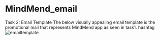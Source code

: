 # MindMend_email
Task 2: Email Template  The below visually appealing email template is the promotional mail that represents MindMend app as seen in task1. hashtag
![emailtemplate](https://github.com/meastudent7/MindMend_email/assets/92991165/44a4797d-6519-4538-950b-8d4e48f58814)

